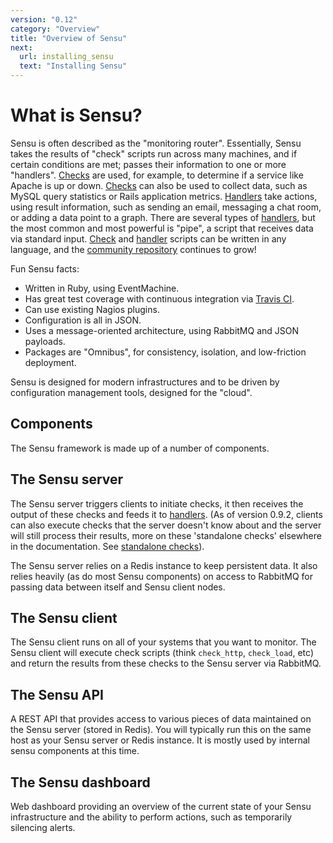 ```yaml
---
version: "0.12"
category: "Overview"
title: "Overview of Sensu"
next:
  url: installing_sensu
  text: "Installing Sensu"
---
```


# What is Sensu?

Sensu is often described as the "monitoring router". Essentially,
Sensu takes the results of "check" scripts run across many machines,
and if certain conditions are met; passes their information to one or
more "handlers". [Checks](checks) are used, for example, to determine
if a service like Apache is up or down. [Checks](checks) can also be
used to collect data, such as MySQL query statistics or Rails
application metrics. [Handlers](handlers) take actions, using result
information, such as sending an email, messaging a chat room, or
adding a data point to a graph. There are several types of
[handlers](handlers), but the most common and most powerful is "pipe",
a script that receives data via standard input. [Check](checks) and
[handler](handlers) scripts can be written in any language, and the
[community
repository](https://github.com/sensu/sensu-community-plugins)
continues to grow!

Fun Sensu facts:

- Written in Ruby, using EventMachine.
- Has great test coverage with continuous integration via [Travis
CI](http://travis-ci.org/#!/sensu/sensu).
- Can use existing Nagios plugins.
- Configuration is all in JSON.
- Uses a message-oriented architecture, using RabbitMQ and JSON
payloads.
- Packages are "Omnibus", for consistency, isolation, and low-friction
deployment.

Sensu is designed for modern infrastructures and to be driven by
configuration management tools, designed for the "cloud".

## Components

The Sensu framework is made up of a number of components.

## The Sensu server

The Sensu server triggers clients to initiate checks, it then receives
the output of these checks and feeds it to [handlers](handlers). (As of version
0.9.2, clients can also execute checks that the server doesn't know about and
the server will still process their results, more on these 'standalone checks'
elsewhere in the documentation. See
[standalone checks](adding_a_standalone_check)).

The Sensu server relies on a Redis instance to keep persistent data. It also
relies heavily (as do most Sensu components) on access to RabbitMQ for
passing data between itself and Sensu client nodes.

## The Sensu client

The Sensu client runs on all of your systems that you want to monitor.
The Sensu client will execute check scripts (think `check_http`,
`check_load`, etc) and return the results from these checks to
the Sensu server via RabbitMQ.

## The Sensu API

A REST API that provides access to various pieces of data maintained on
the Sensu server (stored in Redis). You will typically run this on the same
host as your Sensu server or Redis instance. It is mostly used by
internal sensu components at this time.

## The Sensu dashboard

Web dashboard providing an overview of the current state of your Sensu
infrastructure and the ability to perform actions, such as temporarily
silencing alerts.
